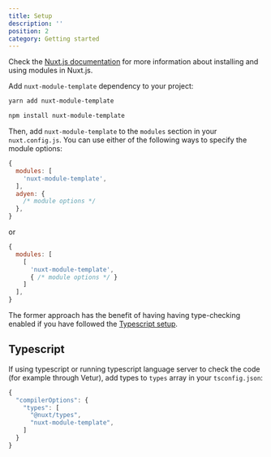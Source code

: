 ```yaml
---
title: Setup
description: ''
position: 2
category: Getting started
---
```


<alert type="info">

Check the [Nuxt.js documentation](https://nuxtjs.org/guides/configuration-glossary/configuration-modules) for more information about installing and using modules in Nuxt.js.

</alert>

Add `nuxt-module-template` dependency to your project:

<code-group>
  <code-block label="Yarn" active>

  ```bash
  yarn add nuxt-module-template
  ```

  </code-block>
  <code-block label="NPM">

  ```bash
  npm install nuxt-module-template
  ```

  </code-block>
</code-group>

Then, add `nuxt-module-template` to the `modules` section in your `nuxt.config.js`. You can use either of the following ways to specify the module options:

```js {}[nuxt.config.js]
{
  modules: [
    'nuxt-module-template',
  ],
  adyen: {
    /* module options */
  },
}
```

or

```js {}[nuxt.config.js]
{
  modules: [
    [
      'nuxt-module-template',
      { /* module options */ }
    ]
  ],
}
```

The former approach has the benefit of having having type-checking enabled if you have followed the [Typescript setup](#typescript).

## Typescript

If using typescript or running typescript language server to check the code (for example through Vetur), add types to `types` array in your `tsconfig.json`:

```js {}[tsconfig.json]
{
  "compilerOptions": {
    "types": [
      "@nuxt/types",
      "nuxt-module-template",
    ]
  }
}
```
